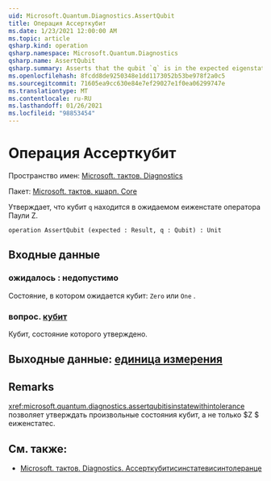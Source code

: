 ```yaml
---
uid: Microsoft.Quantum.Diagnostics.AssertQubit
title: Операция Ассерткубит
ms.date: 1/23/2021 12:00:00 AM
ms.topic: article
qsharp.kind: operation
qsharp.namespace: Microsoft.Quantum.Diagnostics
qsharp.name: AssertQubit
qsharp.summary: Asserts that the qubit `q` is in the expected eigenstate of the Pauli Z operator.
ms.openlocfilehash: 8fcdd8de9250348e1dd1173052b53be978f2a0c5
ms.sourcegitcommit: 71605ea9cc630e84e7ef29027e1f0ea06299747e
ms.translationtype: MT
ms.contentlocale: ru-RU
ms.lasthandoff: 01/26/2021
ms.locfileid: "98853454"
---
```

# <a name="assertqubit-operation"></a>Операция Ассерткубит

Пространство имен: [Microsoft. тактов. Diagnostics](xref:Microsoft.Quantum.Diagnostics)

Пакет: [Microsoft. тактов. кшарп. Core](https://nuget.org/packages/Microsoft.Quantum.QSharp.Core)


Утверждает, что кубит `q` находится в ожидаемом еиженстате оператора Паули Z.

```qsharp
operation AssertQubit (expected : Result, q : Qubit) : Unit
```


## <a name="input"></a>Входные данные

### <a name="expected--__invalidresult__"></a>ожидалось __: <Result> недопустимо__

Состояние, в котором ожидается кубит: `Zero` или `One` .


### <a name="q--qubit"></a>вопрос. [кубит](xref:microsoft.quantum.lang-ref.qubit)

Кубит, состояние которого утверждено.



## <a name="output--unit"></a>Выходные данные: [единица измерения](xref:microsoft.quantum.lang-ref.unit)



## <a name="remarks"></a>Remarks

<xref:microsoft.quantum.diagnostics.assertqubitisinstatewithintolerance> позволяет утверждать произвольные состояния кубит, а не только $Z $ еиженстатес.

## <a name="see-also"></a>См. также:

- [Microsoft. тактов. Diagnostics. Ассерткубитисинстатевисинтолеранце](xref:Microsoft.Quantum.Diagnostics.AssertQubitIsInStateWithinTolerance)